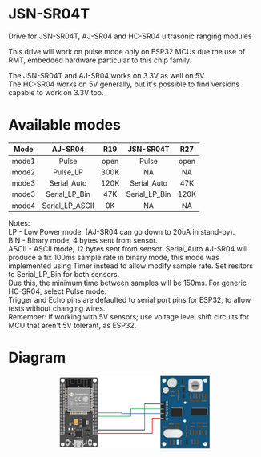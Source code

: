 # JSN-SR04T
Drive for JSN-SR04T, AJ-SR04 and HC-SR04 ultrasonic ranging modules

This drive will work on pulse mode only on ESP32 MCUs due the use of RMT, embedded hardware particular to this chip family.

The JSN-SR04T and AJ-SR04 works on 3.3V as well on 5V.  
The HC-SR04 works on 5V generally, but it's possible to find versions capable to work on 3.3V too.

# Available modes 
Mode |    AJ-SR04    |    R19  | JSN-SR04T |  R27
---- | :-------------: | :--------:| :---------: | :------:
mode1|     Pulse     |   open  |   Pulse   | open
mode2|   Pulse_LP    |   300K  |     NA    |  NA
mode3|  Serial_Auto  |   120K  | Serial_Auto | 47K
mode3|  Serial_LP_Bin |   47K  | Serial_LP_Bin | 120K
mode4| Serial_LP_ASCII |   0K  |  NA          | NA

Notes:  
LP - Low Power mode. (AJ-SR04 can go down to 20uA in stand-by).  
BIN - Binary mode, 4 bytes sent from sensor.  
ASCII - ASCII mode, 12 bytes sent from sensor. 
Serial_Auto AJ-SR04 will produce a fix 100ms sample rate in binary mode, 
this mode was implemented using Timer instead to allow modify sample rate. Set resitors to Serial_LP_Bin for both sensors.  
Due this, the minimum time between samples will be 150ms. 
For generic HC-SR04; select Pulse mode.  
Trigger and Echo pins are defaulted to serial port pins for ESP32, to allow tests without changing wires.  
Remember: If working with 5V sensors; use voltage level shift circuits for MCU that aren't 5V tolerant, as ESP32.
# Diagram

<p align="center">
  <img src="https://github.com/up-streamer/nf_SerialHC-SR04/blob/master/nf_SerialHC-SR04_Diag.png" width="300" title="ESP32 Dev.kit v1 nf Com2">
</p>

